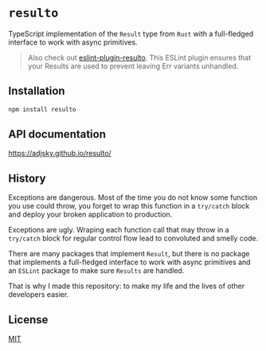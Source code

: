 # `resulto`

TypeScript implementation of the `Result` type from `Rust` with a full-fledged
interface to work with async primitives.

> Also check out
> [eslint-plugin-resulto](https://github.com/adjsky/resulto/tree/master/eslint-plugin).
> This ESLint plugin ensures that your Results are used to prevent leaving Err
> variants unhandled.

## Installation

```bash
npm install resulto
```

## API documentation

https://adjsky.github.io/resulto/

## History

Exceptions are dangerous. Most of the time you do not know some function you use
could throw, you forget to wrap this function in a `try/catch` block and deploy
your broken application to production.

Exceptions are ugly. Wraping each function call that may throw in a `try/catch`
block for regular control flow lead to convoluted and smelly code.

There are many packages that implement `Result`, but there is no package that
implements a full-fledged interface to work with async primitives and an
`ESLint` package to make sure `Results` are handled.

That is why I made this repository: to make my life and the lives of other
developers easier.

## License

[MIT](https://github.com/adjsky/resulto/blob/master/LICENSE)
